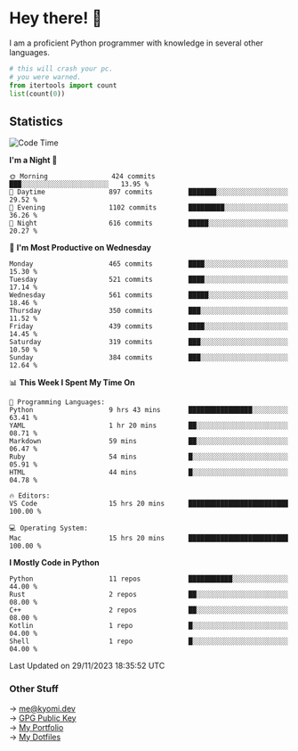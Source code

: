 # Hey there! 👋

I am a proficient Python programmer with knowledge in several other languages.

```py
# this will crash your pc.
# you were warned.
from itertools import count
list(count(0))
```

## Statistics
<!--START_SECTION:waka-->
![Code Time](http://img.shields.io/badge/Code%20Time-661%20hrs%2030%20mins-blue)

**I'm a Night 🦉** 

```text
🌞 Morning                424 commits         ███░░░░░░░░░░░░░░░░░░░░░░   13.95 % 
🌆 Daytime                897 commits         ███████░░░░░░░░░░░░░░░░░░   29.52 % 
🌃 Evening                1102 commits        █████████░░░░░░░░░░░░░░░░   36.26 % 
🌙 Night                  616 commits         █████░░░░░░░░░░░░░░░░░░░░   20.27 % 
```
📅 **I'm Most Productive on Wednesday** 

```text
Monday                   465 commits         ████░░░░░░░░░░░░░░░░░░░░░   15.30 % 
Tuesday                  521 commits         ████░░░░░░░░░░░░░░░░░░░░░   17.14 % 
Wednesday                561 commits         █████░░░░░░░░░░░░░░░░░░░░   18.46 % 
Thursday                 350 commits         ███░░░░░░░░░░░░░░░░░░░░░░   11.52 % 
Friday                   439 commits         ████░░░░░░░░░░░░░░░░░░░░░   14.45 % 
Saturday                 319 commits         ███░░░░░░░░░░░░░░░░░░░░░░   10.50 % 
Sunday                   384 commits         ███░░░░░░░░░░░░░░░░░░░░░░   12.64 % 
```


📊 **This Week I Spent My Time On** 

```text
💬 Programming Languages: 
Python                   9 hrs 43 mins       ████████████████░░░░░░░░░   63.41 % 
YAML                     1 hr 20 mins        ██░░░░░░░░░░░░░░░░░░░░░░░   08.71 % 
Markdown                 59 mins             ██░░░░░░░░░░░░░░░░░░░░░░░   06.47 % 
Ruby                     54 mins             █░░░░░░░░░░░░░░░░░░░░░░░░   05.91 % 
HTML                     44 mins             █░░░░░░░░░░░░░░░░░░░░░░░░   04.78 % 

🔥 Editors: 
VS Code                  15 hrs 20 mins      █████████████████████████   100.00 % 

💻 Operating System: 
Mac                      15 hrs 20 mins      █████████████████████████   100.00 % 
```

**I Mostly Code in Python** 

```text
Python                   11 repos            ███████████░░░░░░░░░░░░░░   44.00 % 
Rust                     2 repos             ██░░░░░░░░░░░░░░░░░░░░░░░   08.00 % 
C++                      2 repos             ██░░░░░░░░░░░░░░░░░░░░░░░   08.00 % 
Kotlin                   1 repo              █░░░░░░░░░░░░░░░░░░░░░░░░   04.00 % 
Shell                    1 repo              █░░░░░░░░░░░░░░░░░░░░░░░░   04.00 % 
```




 Last Updated on 29/11/2023 18:35:52 UTC
<!--END_SECTION:waka-->

### Other Stuff

→ [me@kyomi.dev](mailto:me@kyomi.dev)\
→ [GPG Public Key](https://github.com/bitterteriyaki.gpg)\
→ [My Portfolio](https://kyomi.dev)\
→ [My Dotfiles](https://github.com/bitterteriyaki/dotfiles)
